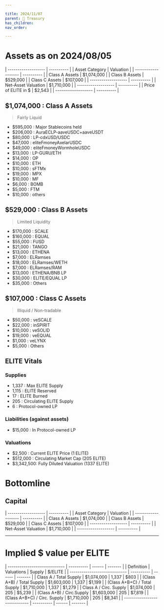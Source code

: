 ```yaml
---

title: 2024/11/07
parent: 👑 Treasury
has_children:
nav_order:

---
```


# Assets as on 2024/08/05

| ------------------- | ---------- |
| Asset Category      |  Valuation |
| ------------------- | ---------- |
| Class A Assets      | $1,074,000 |
| Class B Assets      |   $529,000 |
| Class C Assets      |   $107,000 |
| ------------------- | ---------- |
| Net-Asset Valuation | $1,710,000 |
| ------------------- | ---------- |
| Price of ELITE in $ |     $2,543 |
| ------------------- | ---------- |

## $1,074,000 : Class A Assets
> Fairly Liquid

- $595,000	: Major Stablecoins held
- $206,000	: AuraECLP-aaveUSDC+aaveUSDT
- $80,000	: LP-cdxUSD/USDC
- $47,000	: eliteFmoneyAxelarUSDC
- $49,000	: eliteFmoneyWormholeUSDC
- $13,000	: LP-GURU/ETH
- $14,000	: OP
- $10,000	: ETH
- $10,000	: sFTMx
- $19,000	: MPX
- $10,000	: MF
- $6,000	: BOMB
- $5,000	: FTM
- $10,000	: others

## $529,000 : Class B Assets
> Limited Liquidity

- $170,000	: SCALE
- $160,000	: EQUAL
- $55,000	: FUSD
- $21,000	: TANGO
- $13,000	: ETHENA
- $7,000	: ELRamses
- $18,000	: ELRamses/WETH
- $7,000	: ELRamses/RAM
- $13,000	: ETHENA/BNB LP
- $30,000	: ELITE/EQUAL LP
- $35,000	: Others


## $107,000 : Class C Assets
> Illiquid / Non-tradable

- $50,000	: veSCALE
- $22,000	: inSPIRIT
- $10,000	: veSOLID
- $19,000	: veEQUAL
- $1,000	: veLYNX
- $5,000	: Others

## ELITE Vitals
### Supplies
- 1,337		: Max ELITE Supply
- 1,115		: ELITE Reserved
- 17		: ELITE Burned
- 205		: Circulating ELITE Supply
- 6			: Protocol-owned LP

### Liabilities (against assets)
- $15,000	: In Protocol-owned LP

### Valuations
- $2,500	: Current ELITE Price (1 ELITE)
- $512,000	: Circulating Market Cap (205 ELITE)
- $3,342,500: Fully Diluted Valuation (1337 ELITE)

# Bottomline
## Capital

| ------------------- | ---------- |
| Asset Category      |  Valuation |
| ------------------- | ---------- |
| Class A Assets      | $1,074,000 |
| Class B Assets      |   $529,000 |
| Class C Assets      |   $107,000 |
| ------------------- | ---------- |
| Net-Asset Valuation | $1,710,000 |
| ------------------- | ---------- |

----

# Implied $ value per ELITE

| ----------------------------- | ---------- | ------ | ------- |
| Definition                    | Valuations | Supply | $/ELITE |
| ----------------------------- | ---------- | ------ | ------- |
| Class A / Total Supply        | $1,074,000 | 1,337  |    $803 |
| (Class A+B) / Total Supply    | $1,603,000 | 1,337  |  $1,199 |
| (Class A+B+C) / Total Supply  | $1,710,000 | 1,337  |  $1,279 |
| Class A / Circ. Supply        | $1,074,000 |   205  |  $5,239 |
| (Class A+B) / Circ.Supply     | $1,603,000 |   205  |  $7,819 |
| (Class A+B+C) / Circ. Supply  | $1,710,000 |   205  |  $8,341 |
| ----------------------------- | ---------- | ------ | ------- |